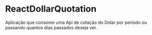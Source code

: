 # ReactDollarQuotation
Aplicação que consome uma Api de cotação do Dolar por período ou passando quantos dias passados deseja ver.

